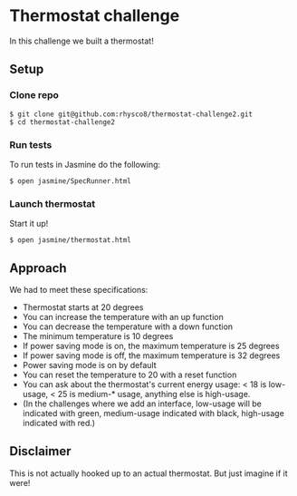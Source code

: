 # Thermostat challenge

In this challenge we built a thermostat!

## Setup

### Clone repo
```
$ git clone git@github.com:rhysco8/thermostat-challenge2.git
$ cd thermostat-challenge2
```

### Run tests

To run tests in Jasmine do the following:
```
$ open jasmine/SpecRunner.html
```

### Launch thermostat

Start it up!
```
$ open jasmine/thermostat.html
```

## Approach

We had to meet these specifications:

* Thermostat starts at 20 degrees
* You can increase the temperature with an up function
* You can decrease the temperature with a down function
* The minimum temperature is 10 degrees
* If power saving mode is on, the maximum temperature is 25 degrees
* If power saving mode is off, the maximum temperature is 32 degrees
* Power saving mode is on by default
* You can reset the temperature to 20 with a reset function
* You can ask about the thermostat's current energy usage: < 18 is low-usage, < 25 is medium-* usage, anything else is high-usage.
* (In the challenges where we add an interface, low-usage will be indicated with green, medium-usage indicated with black, high-usage indicated with red.)

## Disclaimer

This is not actually hooked up to an actual thermostat. But just imagine if it were!
